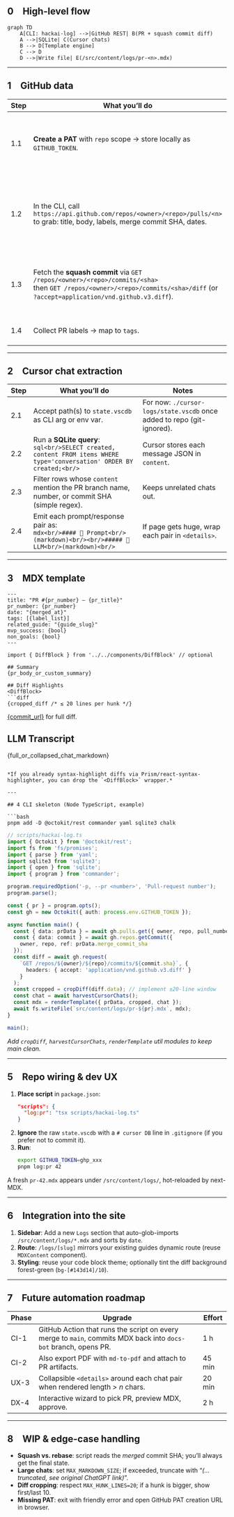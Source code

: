 ## 0 High-level flow

```mermaid
graph TD
    A[CLI: hackai-log] -->|GitHub REST| B(PR + squash commit diff)
    A -->|SQLite| C(Cursor chats)
    B --> D[Template engine]
    C --> D
    D -->|Write file| E(/src/content/logs/pr-<n>.mdx)
```

---

## 1 GitHub data

| Step | What you’ll do | Tips |
|------|----------------|------|
| 1.1 | **Create a PAT** with `repo` scope → store locally as `GITHUB_TOKEN`. | Settings ➜ Developer settings ➜ Personal access tokens (classic). |
| 1.2 | In the CLI, call `https://api.github.com/repos/<owner>/<repo>/pulls/<n>` to grab: title, body, labels, merge commit SHA, dates. | Use `octokit/rest` (Node) or `PyGithub` (Python) — whichever language you’re faster in. |
| 1.3 | Fetch the **squash commit** via `GET /repos/<owner>/<repo>/commits/<sha>`<br/>then `GET /repos/<owner>/<repo>/commits/<sha>/diff` (or `?accept=application/vnd.github.v3.diff`). | Pipe diff lines through a “window” function that keeps ±20 around each hunk. |
| 1.4 | Collect PR labels → map to `tags`. | e.g. `feature`, `bugfix`, `refactor`. |

---

## 2 Cursor chat extraction

| Step | What you’ll do | Notes |
|------|----------------|-------|
| 2.1 | Accept path(s) to `state.vscdb` as CLI arg or env var. | For now: `./cursor-logs/state.vscdb` once added to repo (git-ignored). |
| 2.2 | Run a **SQLite query**:<br/>```sql<br/>SELECT created, content FROM items WHERE type='conversation' ORDER BY created;<br/>``` | Cursor stores each message JSON in `content`. |
| 2.3 | Filter rows whose `content` mention the PR branch name, number, or commit SHA (simple regex). | Keeps unrelated chats out. |
| 2.4 | Emit each prompt/response pair as: <br/>```mdx<br/>#### 💬 Prompt<br/>(markdown)<br/><br/>##### 🤖 LLM<br/>(markdown)<br/>``` | If page gets huge, wrap each pair in `<details>`. |

---

## 3 MDX template

```mdx
---
title: "PR #{pr_number} – {pr_title}"
pr_number: {pr_number}
date: "{merged_at}"
tags: [{label_list}]
related_guide: "{guide_slug}"
mvp_success: {bool}
non_goals: {bool}
---

import { DiffBlock } from '../../components/DiffBlock' // optional

## Summary
{pr_body_or_custom_summary}

## Diff Highlights
<DiffBlock>
```diff
{cropped_diff /* ≤ 20 lines per hunk */}
```
</DiffBlock>

[{commit_url}]({commit_url}) for full diff.

## LLM Transcript
{full_or_collapsed_chat_markdown}
```

*If you already syntax-highlight diffs via Prism/react-syntax-highlighter, you can drop the `<DiffBlock>` wrapper.*

---

## 4 CLI skeleton (Node TypeScript, example)

```bash
pnpm add -D @octokit/rest commander yaml sqlite3 chalk
```

```ts
// scripts/hackai-log.ts
import { Octokit } from '@octokit/rest';
import fs from 'fs/promises';
import { parse } from 'yaml';
import sqlite3 from 'sqlite3';
import { open } from 'sqlite';
import { program } from 'commander';

program.requiredOption('-p, --pr <number>', 'Pull-request number');
program.parse();

const { pr } = program.opts();
const gh = new Octokit({ auth: process.env.GITHUB_TOKEN });

async function main() {
  const { data: prData } = await gh.pulls.get({ owner, repo, pull_number: +pr });
  const { data: commit } = await gh.repos.getCommit({
    owner, repo, ref: prData.merge_commit_sha
  });
  const diff = await gh.request(
    `GET /repos/${owner}/${repo}/commits/${commit.sha}`, {
      headers: { accept: 'application/vnd.github.v3.diff' }
    }
  );
  const cropped = cropDiff(diff.data); // implement ±20-line window
  const chat = await harvestCursorChats();
  const mdx = renderTemplate({ prData, cropped, chat });
  await fs.writeFile(`src/content/logs/pr-${pr}.mdx`, mdx);
}

main();
```

*Add `cropDiff`, `harvestCursorChats`, `renderTemplate` util modules to keep main clean.*

---

## 5 Repo wiring & dev UX

1. **Place script** in `package.json`:
   ```json
   "scripts": {
     "log:pr": "tsx scripts/hackai-log.ts"
   }
   ```
2. **Ignore** the raw `state.vscdb` with a `# cursor DB` line in `.gitignore` (if you prefer not to commit it).
3. **Run**:
   ```bash
   export GITHUB_TOKEN=ghp_xxx
   pnpm log:pr 42
   ```

A fresh `pr-42.mdx` appears under `/src/content/logs/`, hot-reloaded by next-MDX.

---

## 6 Integration into the site

1. **Sidebar**: Add a new `Logs` section that auto-glob-imports `/src/content/logs/*.mdx` and sorts by `date`.
2. **Route**: `/logs/[slug]` mirrors your existing guides dynamic route (reuse `MDXContent` component).
3. **Styling**: reuse your code block theme; optionally tint the diff background forest-green (`bg-[#143d14]/10`).

---

## 7 Future automation roadmap

| Phase | Upgrade | Effort |
|-------|---------|--------|
| CI-1  | GitHub Action that runs the script on every merge to `main`, commits MDX back into `docs-bot` branch, opens PR. | 1 h |
| CI-2  | Also export PDF with `md-to-pdf` and attach to PR artifacts. | 45 min |
| UX-3  | Collapsible `<details>` around each chat pair when rendered length > *n* chars. | 20 min |
| DX-4  | Interactive wizard to pick PR, preview MDX, approve. | 2 h |

---

## 8 WIP & edge-case handling

* **Squash vs. rebase**: script reads the *merged* commit SHA; you’ll always get the final state.  
* **Large chats**: set `MAX_MARKDOWN_SIZE`; if exceeded, truncate with “*(…truncated, see original ChatGPT link)*”.  
* **Diff cropping**: respect `MAX_HUNK_LINES=20`; if a hunk is bigger, show first/last 10.  
* **Missing PAT**: exit with friendly error and open GitHub PAT creation URL in browser.

